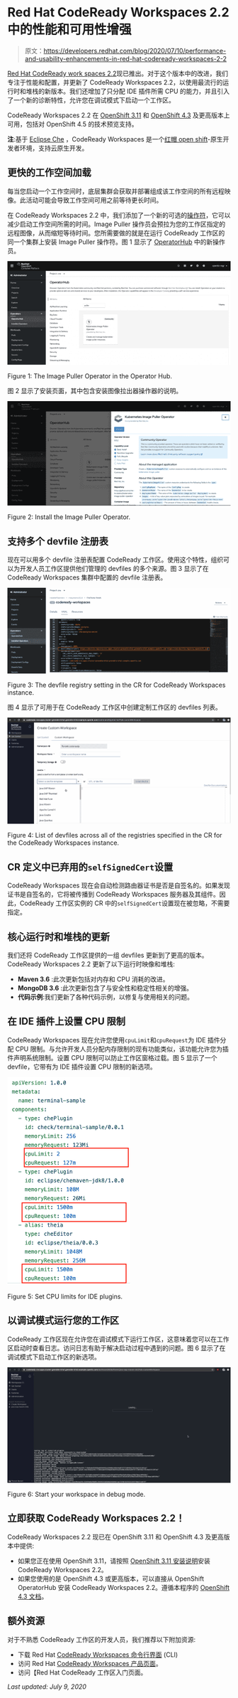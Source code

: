 # Red Hat CodeReady Workspaces 2.2 中的性能和可用性增强

> 原文：<https://developers.redhat.com/blog/2020/07/10/performance-and-usability-enhancements-in-red-hat-codeready-workspaces-2-2>

[Red Hat CodeReady work spaces 2.2](https://developers.redhat.com/products/codeready-workspaces/overview)现已推出。对于这个版本中的改进，我们专注于性能和配置，并更新了 CodeReady Workspaces 2.2，以使用最流行的运行时和堆栈的新版本。我们还增加了只分配 IDE 插件所需 CPU 的能力，并且引入了一个新的诊断特性，允许您在调试模式下启动一个工作区。

CodeReady Workspaces 2.2 在 [OpenShift 3.11](https://access.redhat.com/documentation/en-us/red_hat_codeready_workspaces/2.0/html/installation_guide/installing-codeready-workspaces-on-openshift-3-using-the-operator_crw?extIdCarryOver=true&sc_cid=701f2000000RmAOAA0) 和 [OpenShift 4.3](https://access.redhat.com/documentation/en-us/red_hat_codeready_workspaces/2.1/html/installation_guide/installing-codeready-workspaces-on-ocp-4?extIdCarryOver=true&sc_cid=701f2000000RmAOAA0#installing-the-codeready-workspaces-operator-in-openshift-4-web-console_installing-codeready-workspaces-on-openshift-4-from-operatorhub) 及更高版本上可用，包括对 OpenShift 4.5 的技术预览支持。

**注**:基于 [Eclipse Che](https://www.eclipse.org/che/getting-started/cloud/?sc_cid=701f2000000RtqCAAS) ，CodeReady Workspaces 是一个[红帽 open shift](https://developers.redhat.com/openshift/)-原生开发者环境，支持云原生开发。

## 更快的工作空间加载

每当您启动一个工作空间时，底层集群会获取并部署组成该工作空间的所有远程映像。此活动可能会导致工作空间可用之前等待更长时间。

在 CodeReady Workspaces 2.2 中，我们添加了一个新的可选的[操作符](https://developers.redhat.com/topics/kubernetes/operators/)，它可以减少启动工作空间所需的时间。Image Puller 操作员会预拉为您的工作区指定的远程图像，从而缩短等待时间。您所需要做的就是在运行 CodeReady 工作区的同一个集群上安装 Image Puller 操作符。图 1 显示了 [OperatorHub](https://operatorhub.io/) 中的新操作员。

[![A screenshot showing the new Operator in the Operator Hub.](img/e4f8342a0ba5f22842635edfd6d37d30.png "image5")](/sites/default/files/blog/2020/06/image5.png)

Figure 1: The Image Puller Operator in the Operator Hub.

图 2 显示了安装页面，其中包含安装图像拉出器操作器的说明。

[![A screenshot of the installation page for the Image Puller Operator.](img/0861abd901e1003abaad59689b791ece.png "image2")](/sites/default/files/blog/2020/06/image2-1.png)

Figure 2: Install the Image Puller Operator.

## 支持多个 devfile 注册表

现在可以用多个 devfile 注册表配置 CodeReady 工作区。使用这个特性，组织可以为开发人员工作区提供他们管理的 devfiles 的多个来源。图 3 显示了在 CodeReady Workspaces 集群中配置的 devfile 注册表。

[![A screenshot of the devfile registry in the CodeReady Workspaces cluster.](img/a90c1c4ebf28f3baf41c45523c627fec.png "image1")](/sites/default/files/blog/2020/06/image1-1.png)

Figure 3: The devfile registry setting in the CR for CodeReady Workspaces instance.

图 4 显示了可用于在 CodeReady 工作区中创建定制工作区的 devfiles 列表。

[![A screenshot of the page to create a custom workspace in CodeReady Workspaces 2.2.](img/3d1c7237f4e78108c1db1a7a2e6a086e.png "image6")](/sites/default/files/blog/2020/06/image6-1.gif)

Figure 4: List of devfiles across all of the registries specified in the CR for the CodeReady Workspaces instance.

## CR 定义中已弃用的`selfSignedCert`设置

CodeReady Workspaces 现在会自动检测路由器证书是否是自签名的。如果发现证书是自签名的，它将被传播到 CodeReady Workspaces 服务器及其组件。因此，CodeReady 工作区实例的 CR 中的`selfSignedCert`设置现在被忽略，不需要指定。

## 核心运行时和堆栈的更新

我们还将 CodeReady 工作区提供的一组 devfiles 更新到了更高的版本。CodeReady Workspaces 2.2 更新了以下运行时映像和堆栈:

*   **Maven 3.6** :此次更新包括对内存和 CPU 消耗的改进。
*   **MongoDB 3.6** :此次更新包含了与安全性和稳定性相关的增强。
*   **代码示例**:我们更新了各种代码示例，以修复与使用相关的问题。

## 在 IDE 插件上设置 CPU 限制

CodeReady Workspaces 现在允许您使用`cpuLimit`和`cpuRequest`为 IDE 插件分配 CPU 限制。与允许开发人员分配内存限制的现有功能类似，该功能允许您为插件声明系统限制。设置 CPU 限制可以防止工作区窗格过载。图 5 显示了一个 devfile，它带有为 IDE 插件设置 CPU 限制的新选项。

[![A screenshot of the config file with the new option to set CPU limits for IDE plugins.](img/7897d5d6d7e6eea02e796a116f3652f4.png "image3")](/sites/default/files/blog/2020/06/image3.png)

Figure 5: Set CPU limits for IDE plugins.

## 以调试模式运行您的工作区

CodeReady 工作区现在允许您在调试模式下运行工作区，这意味着您可以在工作区启动时查看日志。访问日志有助于解决启动过程中遇到的问题。图 6 显示了在调试模式下启动工作区的新选项。

[![A screenshot of the startup screen with the new option to restart in debug mode.](img/a67f0bc2027b744953ffd8dcb75b870d.png "image4")](/sites/default/files/blog/2020/06/image4.gif)

Figure 6: Start your workspace in debug mode.

## 立即获取 CodeReady Workspaces 2.2！

CodeReady Workspaces 2.2 现已在 OpenShift 3.11 和 OpenShift 4.3 及更高版本中提供:

*   如果您正在使用 OpenShift 3.11，请按照 [OpenShift 3.11 安装说明](https://access.redhat.com/documentation/en-us/red_hat_codeready_workspaces/2.0/html/installation_guide/installing-codeready-workspaces-on-openshift-3-using-the-operator_crw)安装 CodeReady Workspaces 2.2。
*   如果您使用的是 OpenShift 4.3 或更高版本，可以直接从 OpenShift OperatorHub 安装 CodeReady Workspaces 2.2。遵循本程序的 [OpenShift 4.3 文档](https://access.redhat.com/documentation/en-us/red_hat_codeready_workspaces/2.1/html/installation_guide/installing-codeready-workspaces-on-ocp-4#installing-the-codeready-workspaces-operator-in-openshift-4-web-console_installing-codeready-workspaces-on-openshift-4-from-operatorhub)。

## 额外资源

对于不熟悉 CodeReady 工作区的开发人员，我们推荐以下附加资源:

*   下载 Red Hat [CodeReady Workspaces 命令行界面](https://developers.redhat.com/products/codeready-workspaces/download) (CLI)
*   访问 Red Hat [CodeReady Workspaces 产品页面](https://developers.redhat.com/products/codeready-workspaces)。
*   访问【Red Hat CodeReady 工作区入门页面。

*Last updated: July 9, 2020*
